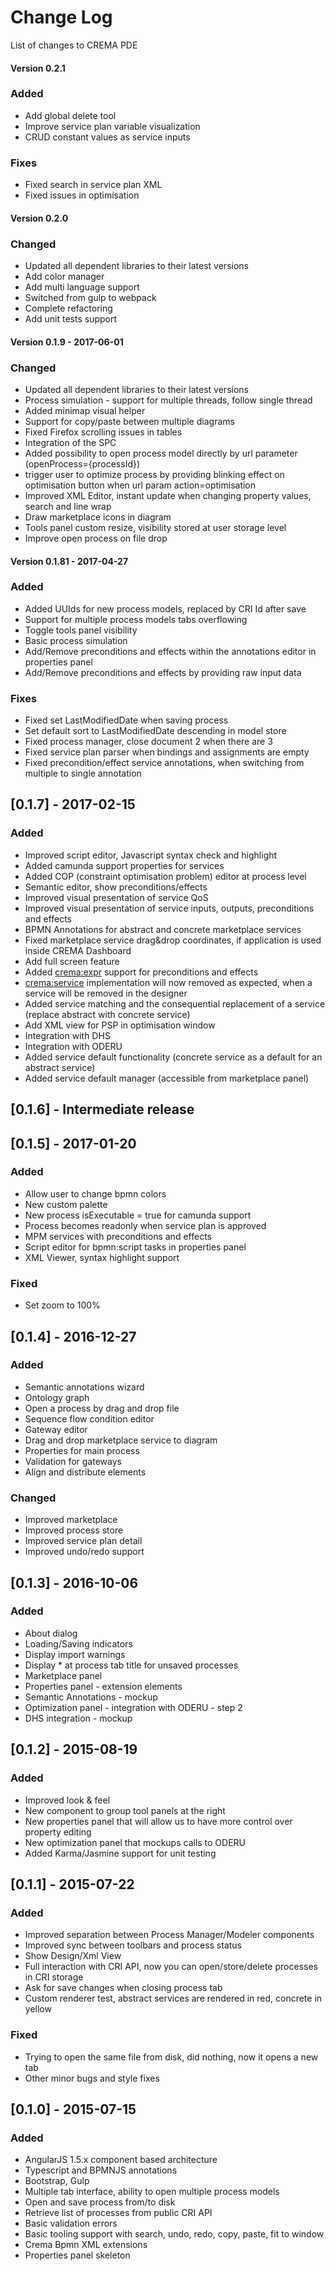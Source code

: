 # Change Log
List of changes to CREMA PDE


#### Version 0.2.1

### Added
- Add global delete tool
- Improve service plan variable visualization
- CRUD constant values as service inputs

### Fixes
- Fixed search in service plan XML
- Fixed issues in optimisation


#### Version 0.2.0

### Changed
- Updated all dependent libraries to their latest versions
- Add color manager
- Add multi language support
- Switched from gulp to webpack
- Complete refactoring
- Add unit tests support


#### Version 0.1.9 - 2017-06-01

### Changed
- Updated all dependent libraries to their latest versions
- Process simulation - support for multiple threads, follow single thread
- Added minimap visual helper
- Support for copy/paste between multiple diagrams
- Fixed Firefox scrolling issues in tables
- Integration of the SPC
- Added possibility to open process model directly by url parameter (openProcess={processId})
- trigger user to optimize process by providing blinking effect on optimisation button when url param action=optimisation
- Improved XML Editor, instant update when changing property values, search and line wrap
- Draw marketplace icons in diagram
- Tools panel custom resize, visibility stored at user storage level
- Improve open process on file drop


#### Version 0.1.81 - 2017-04-27

### Added
- Added UUIds for new process models, replaced by CRI Id after save
- Support for multiple process models tabs overflowing
- Toggle tools panel visibility
- Basic process simulation
- Add/Remove preconditions and effects within the annotations editor in properties panel
- Add/Remove preconditions and effects by providing raw input data

### Fixes
- Fixed set LastModifiedDate when saving process
- Set default sort to LastModifiedDate descending in model store
- Fixed process manager, close document 2 when there are 3
- Fixed service plan parser when bindings and assignments are empty
- Fixed precondition/effect service annotations, when switching from multiple to single annotation


## [0.1.7] - 2017-02-15
### Added

- Improved script editor, Javascript syntax check and highlight
- Added camunda support properties for services
- Added COP (constraint optimisation problem) editor at process level
- Semantic editor, show preconditions/effects
- Improved visual presentation of service QoS
- Improved visual presentation of service inputs, outputs, preconditions and effects
- BPMN Annotations for abstract and concrete marketplace services
- Fixed marketplace service drag&drop coordinates, if application is used inside CREMA Dashboard
- Add full screen feature
- Added <crema:expr> support for preconditions and effects
- <crema:service> implementation will now removed as expected, when a service will be removed in the designer
- Added service matching and the consequential replacement of a service (replace abstract with concrete service)
- Add XML view for PSP in optimisation window
- Integration with DHS
- Integration with ODERU
- Added service default functionality (concrete service as a default for an abstract service)
- Added service default manager (accessible from marketplace panel)


## [0.1.6] - Intermediate release


## [0.1.5] - 2017-01-20
### Added
- Allow user to change bpmn colors
- New custom palette
- New process isExecutable = true for camunda support
- Process becomes readonly when service plan is approved
- MPM services with preconditions and effects
- Script editor for bpmn:script tasks in properties panel
- XML Viewer, syntax highlight support

### Fixed
- Set zoom to 100%


## [0.1.4] - 2016-12-27
### Added
- Semantic annotations wizard
- Ontology graph
- Open a process by drag and drop file
- Sequence flow condition editor
- Gateway editor
- Drag and drop marketplace service to diagram
- Properties for main process
- Validation for gateways
- Align and distribute elements

### Changed
- Improved marketplace
- Improved process store
- Improved service plan detail
- Improved undo/redo support


## [0.1.3] - 2016-10-06
### Added
- About dialog
- Loading/Saving indicators
- Display import warnings
- Display * at process tab title for unsaved processes
- Marketplace panel
- Properties panel - extension elements
- Semantic Annotations - mockup
- Optimization panel - integration with ODERU - step 2
- DHS integration - mockup


## [0.1.2] - 2015-08-19
### Added
- Improved look & feel
- New component to group tool panels at the right
- New properties panel that will allow us to have more control over property editing
- New optimization panel that mockups calls to ODERU
- Added Karma/Jasmine support for unit testing


## [0.1.1] - 2015-07-22
### Added
- Improved separation between Process Manager/Modeler components
- Improved sync between toolbars and process status
- Show Design/Xml View
- Full interaction with CRI API, now you can open/store/delete processes in CRI storage
- Ask for save changes when closing process tab
- Custom renderer test, abstract services are rendered in red, concrete in yellow

### Fixed
- Trying to open the same file from disk, did nothing, now it opens a new tab
- Other minor bugs and style fixes


## [0.1.0] - 2015-07-15
### Added
- AngularJS 1.5.x component based architecture
- Typescript and BPMNJS annotations
- Bootstrap, Gulp
- Multiple tab interface, ability to open multiple process models
- Open and save process from/to disk
- Retrieve list of processes from public CRI API
- Basic validation errors
- Basic tooling support with search, undo, redo, copy, paste, fit to window
- Crema Bpmn XML extensions
- Properties panel skeleton
